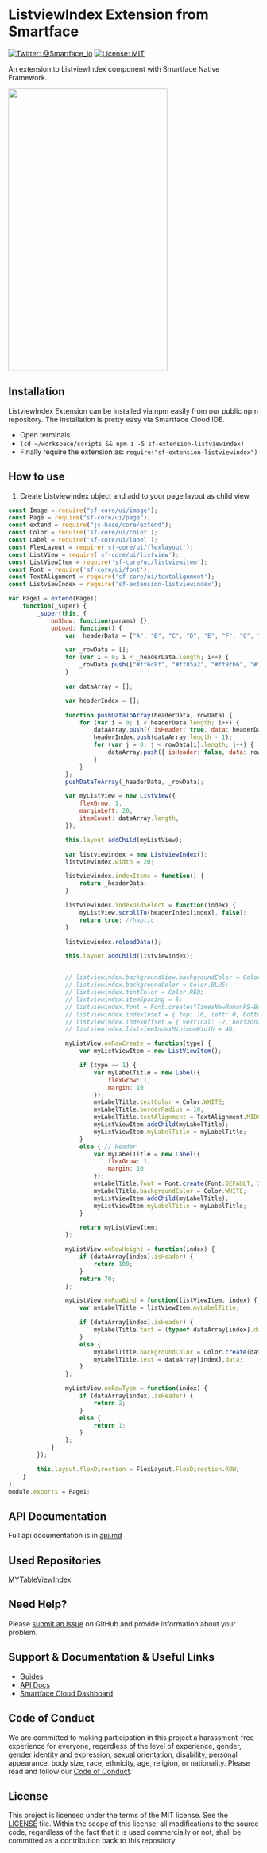# ListviewIndex Extension from Smartface
[![Twitter: @Smartface_io](https://img.shields.io/badge/contact-@Smartface_io-blue.svg?style=flat)](https://twitter.com/smartface_io)
[![License: MIT](https://img.shields.io/badge/License-MIT-blue.svg)](https://github.com/smartface/sf-extension-amce/blob/master/LICENSE)

An extension to ListviewIndex component with Smartface Native Framework.

<img src="/src/samplelistview.gif" width="320" height="568">

## Installation
ListviewIndex Extension can be installed via npm easily from our public npm repository. The installation is pretty easy via Smartface Cloud IDE.

- Open terminals
- `(cd ~/workspace/scripts && npm i -S sf-extension-listviewindex)`
- Finally require the extension as: `require("sf-extension-listviewindex")`

## How to use
1) Create ListviewIndex object and add to your page layout as child view.
```javascript
const Image = require("sf-core/ui/image");
const Page = require("sf-core/ui/page");
const extend = require("js-base/core/extend");
const Color = require('sf-core/ui/color');
const Label = require('sf-core/ui/label');
const FlexLayout = require('sf-core/ui/flexlayout');
const ListView = require('sf-core/ui/listview');
const ListViewItem = require('sf-core/ui/listviewitem');
const Font = require('sf-core/ui/font');
const TextAlignment = require('sf-core/ui/textalignment');
const ListviewIndex = require('sf-extension-listviewindex');

var Page1 = extend(Page)(
    function(_super) {
        _super(this, {
            onShow: function(params) {},
            onLoad: function() {
                var _headerData = ["A", "B", "C", "D", "E", "F", "G", "H", "I", "J", "K", "L", "M", "N", "O", "P", "R", "S", "T", "U", "V", "W", "X", "Y", "Z", Image.createFromFile("images://trash.png")];

                var _rowData = [];
                for (var i = 0; i < _headerData.length; i++) {
                    _rowData.push(["#ff6c8f", "#ff85a2", "#ff9fb6", "#ffb8c9", "#ffd2dc", "#ffebf0"]);
                }

                var dataArray = [];

                var headerIndex = [];

                function pushDataToArray(headerData, rowData) {
                    for (var i = 0; i < headerData.length; i++) {
                        dataArray.push({ isHeader: true, data: headerData[i] });
                        headerIndex.push(dataArray.length - 1);
                        for (var j = 0; j < rowData[i].length; j++) {
                            dataArray.push({ isHeader: false, data: rowData[i][j] });
                        }
                    }
                };
                pushDataToArray(_headerData, _rowData);

                var myListView = new ListView({
                    flexGrow: 1,
                    marginLeft: 20,
                    itemCount: dataArray.length,
                });

                this.layout.addChild(myListView);

                var listviewindex = new ListviewIndex();
                listviewindex.width = 20;

                listviewindex.indexItems = function() {
                    return _headerData;
                }

                listviewindex.indexDidSelect = function(index) {
                    myListView.scrollTo(headerIndex[index], false);
                    return true; //haptic
                }

                listviewindex.reloadData();

                this.layout.addChild(listviewindex);


                // listviewindex.backgroundView.backgroundColor = Color.GREEN;
                // listviewindex.backgroundColor = Color.BLUE;
                // listviewindex.tintColor = Color.RED;
                // listviewindex.itemSpacing = 5;
                // listviewindex.font = Font.create("TimesNewRomanPS-BoldMT", 16);
                // listviewindex.indexInset = { top: 10, left: 0, bottom: 10, right: 0 };
                // listviewindex.indexOffset = { vertical: -2, horizontal: -2 };
                // listviewindex.listviewIndexMinimumWidth = 40;

                myListView.onRowCreate = function(type) {
                    var myListViewItem = new ListViewItem();

                    if (type == 1) {
                        var myLabelTitle = new Label({
                            flexGrow: 1,
                            margin: 10
                        });
                        myLabelTitle.textColor = Color.WHITE;
                        myLabelTitle.borderRadius = 10;
                        myLabelTitle.textAlignment = TextAlignment.MIDCENTER;
                        myListViewItem.addChild(myLabelTitle);
                        myListViewItem.myLabelTitle = myLabelTitle;
                    }
                    else { // Header
                        var myLabelTitle = new Label({
                            flexGrow: 1,
                            margin: 10
                        });
                        myLabelTitle.font = Font.create(Font.DEFAULT, 30, Font.BOLD);
                        myLabelTitle.backgroundColor = Color.WHITE;
                        myListViewItem.addChild(myLabelTitle);
                        myListViewItem.myLabelTitle = myLabelTitle;
                    }

                    return myListViewItem;
                };

                myListView.onRowHeight = function(index) {
                    if (dataArray[index].isHeader) {
                        return 100;
                    }
                    return 70;
                };

                myListView.onRowBind = function(listViewItem, index) {
                    var myLabelTitle = listViewItem.myLabelTitle;

                    if (dataArray[index].isHeader) {
                        myLabelTitle.text = (typeof dataArray[index].data === 'string') ? dataArray[index].data : "Image";
                    }
                    else {
                        myLabelTitle.backgroundColor = Color.create(dataArray[index].data);
                        myLabelTitle.text = dataArray[index].data;
                    }
                };

                myListView.onRowType = function(index) {
                    if (dataArray[index].isHeader) {
                        return 2;
                    }
                    else {
                        return 1;
                    }
                };
            }
        });

        this.layout.flexDirection = FlexLayout.FlexDirection.ROW;
    }
);
module.exports = Page1;
```

## API Documentation
Full api documentation is in [api.md](./api.md)

## Used Repositories
[MYTableViewIndex](https://github.com/mindz-eye/MYTableViewIndex)

## Need Help?
Please [submit an issue](https://github.com/smartface/sf-extension-listviewindex/issues) on GitHub and provide information about your problem.

## Support & Documentation & Useful Links
- [Guides](https://developer.smartface.io)
- [API Docs](http://ref.smartface.io)
- [Smartface Cloud Dashboard](https://cloud.smartface.io)

## Code of Conduct
We are committed to making participation in this project a harassment-free experience for everyone, regardless of the level of experience, gender, gender identity and expression, sexual orientation, disability, personal appearance, body size, race, ethnicity, age, religion, or nationality.
Please read and follow our [Code of Conduct](./CODE_OF_CONDUCT.md).

## License
This project is licensed under the terms of the MIT license. See the [LICENSE](./LICENSE) file. Within the scope of this license, all modifications to the source code, regardless of the fact that it is used commercially or not, shall be committed as a contribution back to this repository.

